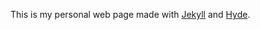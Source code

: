 This is my personal web page made with [Jekyll](http://jekyllrb.com) and [Hyde](http://hyde.getpoole.com/). 
